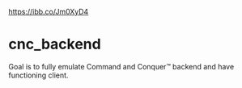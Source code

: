 https://ibb.co/Jm0XyD4

# cnc_backend
Goal is to fully emulate Command and Conquer™ backend and have functioning client.

